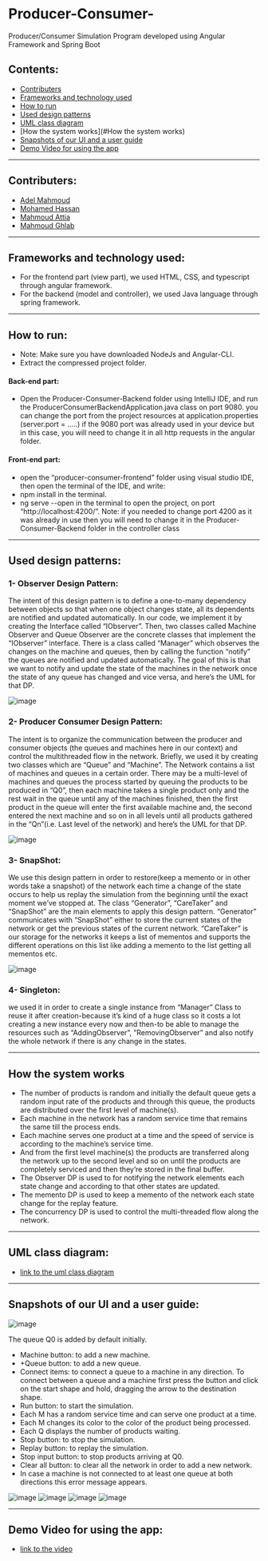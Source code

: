 # Producer-Consumer-
 Producer/Consumer Simulation Program developed using Angular Framework and Spring Boot
 
 ## Contents:
- [Contributers](#Contributers)
- [Frameworks and technology used](#Frameworks-and-technology-used)
- [How to run](#How-to-run)
- [Used design patterns](#used-design-patterns)
- [UML class diagram](#UML-class-diagram)
- [How the system works](#How the system works)
- [Snapshots of our UI and a user guide](#Snapshots-of-our-UI-and-a-user-guide)
- [Demo Video for using the app](https://drive.google.com/file/d/1KxoaJ3f35Mj0JeUR0waJdIBGYsV23Grj/view)
---
## Contributers:
* [Adel Mahmoud](https://github.com/Adel-Mahmoud-Mohamed)
* [Mohamed Hassan](https://github.com/mohamedhassan279)
* [Mahmoud Attia](https://github.com/mahmoudattia12)
* [Mahmoud Ghlab](https://github.com/Mahmoudjobdis)
---
## Frameworks and technology used:
- For the frontend part (view part), we used HTML, CSS, and typescript through angular framework.
- For the backend (model and controller), we used Java language through spring framework.
---
## How to run:
- Note: Make sure you have downloaded NodeJs and Angular-CLI.
- Extract the compressed project folder.
#### Back-end part:
- Open the Producer-Consumer-Backend folder using IntelliJ IDE, and run the ProducerConsumerBackendApplication.java class on port 9080. you can change the port from the project resources at application.properties (server.port = …..) if the 9080 port was already used in your device but in this case, you will need to change it in all http requests in the angular folder.
#### Front-end part:
- open the “producer-consumer-frontend” folder using visual studio IDE, then open the terminal of the IDE, and write:
- npm install in the terminal.
- ng serve --open in the terminal to open the project, on port “http://localhost:4200/”. Note: if you needed to change port 4200 as it was already in use then you will need to change it in the Producer-Consumer-Backend folder in the controller class
---
## Used design patterns:
### 1- Observer Design Pattern:
The intent of this design pattern is to define a one-to-many dependency between objects so that when one object changes state, all its dependents are notified and updated automatically. In our code, we implement it by creating the Interface called “IObserver”. Then, two classes called Machine Observer and Queue Observer are the concrete classes that implement the “IObserver” interface. There is a class called “Manager” which observes the changes on the machine and queues, then by calling the function “notify” the queues are notified and updated automatically. The goal of this is that we want to notify and update the state of the machines in the network once the state of any queue has changed and vice versa, and here’s the UML for that DP.

![image](https://user-images.githubusercontent.com/96317608/217539991-ce5bd88b-2daa-472f-8db3-6eaaff3a6099.png)

### 2- Producer Consumer Design Pattern:
The intent is to organize the communication between the producer and consumer objects (the queues and machines here in our context) and control the multithreaded flow in the network. Briefly, we used it by creating two classes which are “Queue” and “Machine”. The Network contains a list of machines and queues in a certain order. There may be a multi-level of machines and queues the process started by queuing the products to be produced in “Q0”, then each machine takes a single product only and the rest wait in the queue until any of the machines finished, then the first product in the queue will enter the first available machine and, the second entered the next machine and so on in all levels until all products gathered in the “Qn”(i.e. Last level of the network) and here’s the UML for that DP.

![image](https://user-images.githubusercontent.com/96317608/217540154-ad247ac5-9945-4b89-b429-b03ed73cea50.png)

### 3- SnapShot:
We use this design pattern in order to restore(keep a memento or in other words take a snapshot) of the network each time a change of the state occurs to help us replay the simulation from the beginning until the exact moment we’ve stopped at. The class “Generator”, “CareTaker” and “SnapShot” are the main elements to apply this design pattern. “Generator” communicates with “SnapShot” either to store the current states of the network or get the previous states of the current network. “CareTaker” is our storage for the networks it keeps a list of mementos and supports the different operations on this list like adding a memento to the list getting all mementos etc.

![image](https://user-images.githubusercontent.com/96317608/217540260-9c8fb625-f4ae-45b5-beb2-a2e1c9dd23cb.png)

### 4- Singleton:
we used it in order to create a single instance from “Manager” Class to reuse it after creation-because it’s kind of a huge class so it costs a lot creating a new instance every now and then-to be able to manage the resources such as “AddingObserver”, ”RemovingObserver” and also notify the whole network if there is any change in the states.

---
## How the system works
- The number of products is random and initially the default queue gets a random input rate of the products and through this queue, the products are distributed over the first level of machine(s).
- Each machine in the network has a random service time that remains the same till the process ends.
- Each machine serves one product at a time and the speed of service is according to the machine’s service time.
- And from the first level machine(s) the products are transferred along the network up to the second level and so on until the products are completely serviced and then they’re stored in the final buffer.
- The Observer DP is used to for notifying the network elements each state change and according to that other states are updated.
- The memento DP is used to keep a memento of the network each state change for the replay feature.
- The concurrency DP is used to control the multi-threaded flow along the network.
---

## UML class diagram:
- [link to the uml class diagram](https://drive.google.com/file/d/1CxZbJAS9B4kF3JgUjZnGSZPclNfNDkTh/view?usp=share_link)
---
## Snapshots of our UI and a user guide:

![image](https://user-images.githubusercontent.com/96317608/217541122-47d3d69e-3e7d-4160-8e51-c7c971395142.png)

The queue Q0 is added by default initially.
- Machine button: to add a new machine.
- +Queue button: to add a new queue.
- Connect items: to connect a queue to a machine in any direction. To connect between a queue and a machine first press the button and click on the start shape and hold, dragging the arrow to the destination shape.
- Run button: to start the simulation.
- Each M has a random service time and can serve one product at a time.
- Each M changes its color to the color of the product being processed.
- Each Q displays the number of products waiting.
- Stop button: to stop the simulation.
- Replay button: to replay the simulation.
- Stop input button: to stop products arriving at Q0.
- Clear all button: to clear all the network in order to add a new network.
- In case a machine is not connected to at least one queue at both directions this error message appears.

![image](https://user-images.githubusercontent.com/96317608/217541320-55c70415-418f-49c7-8fca-90e28f26655e.png)
![image](https://user-images.githubusercontent.com/96317608/217541348-255e2a13-1faf-4c7a-b017-aeeb188d33c7.png)
![image](https://user-images.githubusercontent.com/96317608/217541365-03687858-c3b3-4701-a17f-20c47269a901.png)
![image](https://user-images.githubusercontent.com/96317608/217541391-919335ac-45bd-4ffb-9f92-a219d9aae478.png)

---
## Demo Video for using the app:
- [link to the video](https://drive.google.com/file/d/1KxoaJ3f35Mj0JeUR0waJdIBGYsV23Grj/view)
